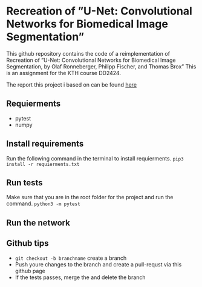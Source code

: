 # Recreation of ”U-Net: Convolutional Networks for Biomedical Image Segmentation”
This github repository contains the code of a reimplementation of Recreation of ”U-Net: Convolutional Networks for Biomedical Image Segmentation, by Olaf Ronneberger, Philipp Fischer, and Thomas Brox”
This is an assignment for the KTH course DD2424.

The report this project i based on can be found [here](https://arxiv.org/pdf/1505.04597.pdf)

## Requierments
* pytest
* numpy

## Install requirements
Run the following command in the terminal to install requierments.
`pip3 install -r requierments.txt`

## Run tests 
Make sure that you are in the root folder for the project and run the command.
`python3 -m pytest`

## Run the network

## Github tips
* `git checkout -b branchname` create a branch
* Push youre changes to the branch and create a pull-requst via this github page
* If the tests passes, merge the and delete the branch
